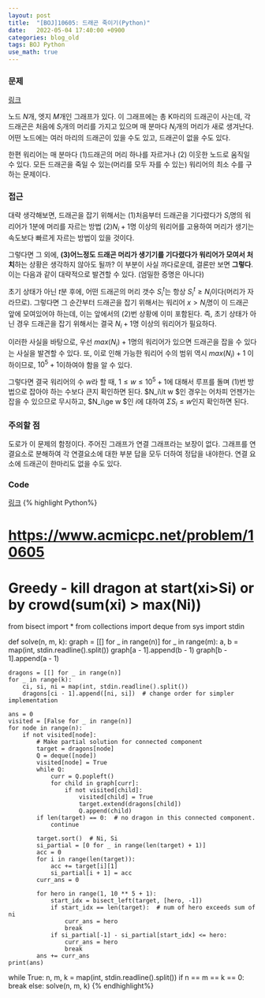 ```yaml
---
layout: post
title:  "[BOJ]10605: 드래곤 죽이기(Python)"
date:   2022-05-04 17:40:00 +0900
categories: blog_old
tags: BOJ Python
use_math: true
---
```


### 문제
[링크](https://www.acmicpc.net/problem/10605)

노드 $N$개, 엣지 $M$개인 그래프가 있다. 이 그래프에는 총 K마리의 드래곤이 사는데, 각 드래곤은 처음에 $S_i$개의 머리를 가지고 있으며 매 분마다 $N_i$개의 머리가 새로 생겨난다. 어떤 노드에는 여러 마리의 드래곤이 있을 수도 있고, 드래곤이 없을 수도 있다.

한편 워리어는 매 분마다 (1)드래곤의 머리 하나를 자르거나 (2) 이웃한 노드로 움직일 수 있다. 모든 드래곤을 죽일 수 있는(머리를 모두 자를 수 있는) 워리어의 최소 수를 구하는 문제이다.


### 접근
대략 생각해보면, 드래곤을 잡기 위해서는 (1)처음부터 드래곤을 기다렸다가 $S_i$명의 워리어가 1분에 머리를 자르는 방법 (2)$N_i+1$명 이상의 워리어를 고용하여 머리가 생기는 속도보다 빠르게 자르는 방법이 있을 것이다.

그렇다면 그 외에, **(3)어느정도 드래곤 머리가 생기기를 기다렸다가 워리어가 모여서 처치**하는 상황은 생각하지 않아도 될까? 이 부분이 사실 까다로운데, 결론만 보면 **그렇다**. 이는 다음과 같이 대략적으로 발견할 수 있다. (엄밀한 증명은 아니다)

초기 상태가 아닌 $t$분 후에, 어떤 드래곤의 머리 갯수 $S^t_i$는 항상 $S^t_i \ge N_i$이다(머리가 자라므로). 그렇다면 그 순간부터 드래곤을 잡기 위해서는 워리어 $x>N_i$명이 이 드래곤 앞에 모여있어야 하는데, 이는 앞에서의 (2)번 상황에 이미 포함된다. 즉, 초기 상태가 아닌 경우 드래곤을 잡기 위해서는 결국 $N_i+1$명 이상의 워리어가 필요하다.

이러한 사실을 바탕으로, 우선 $max(N_i)+1$명의 워리어가 있으면 드래곤을 잡을 수 있다는 사실을 발견할 수 있다. 또, 이로 인해 가능한 워리어 수의 범위 역시 $max(N_i)+1$ 이하이므로, $10^5+1$이하여야 함을 알 수 있다.

그렇다면 결국 워리어의 수 $w$라 할 때, $1 \le w \le 10^5+1$에 대해서 루프를 돌며 (1)번 방법으로 잡아야 하는 수보다 큰지 확인하면 된다. $N_i\lt w $인 경우는 어차피 언젠가는 잡을 수 있으므로 무시하고, $N_i\ge w $인 $i$에 대하여 $\Sigma S_i \le w$인지 확인하면 된다.


### 주의할 점

도로가 이 문제의 함정이다. 주어진 그래프가 연결 그래프라는 보장이 없다. 그래프를 연결요소로 분해하여 각 연결요소에 대한 부분 답을 모두 더하여 정답을 내야한다. 연결 요소에 드래곤이 한마리도 없을 수도 있다.

### Code
[링크](https://github.com/SeminKim/Problem-Solving/blob/master/BOJ/2205/10605.py)
{% highlight Python%}
# https://www.acmicpc.net/problem/10605
# Greedy - kill dragon at start(xi>Si) or by crowd(sum(xi) > max(Ni))

from bisect import *
from collections import deque
from sys import stdin


def solve(n, m, k):
    graph = [[] for _ in range(n)]
    for _ in range(m):
        a, b = map(int, stdin.readline().split())
        graph[a - 1].append(b - 1)
        graph[b - 1].append(a - 1)

    dragons = [[] for _ in range(n)]
    for _ in range(k):
        ci, si, ni = map(int, stdin.readline().split())
        dragons[ci - 1].append([ni, si])  # change order for simpler implementation

    ans = 0
    visited = [False for _ in range(n)]
    for node in range(n):
        if not visited[node]:
            # Make partial solution for connected component
            target = dragons[node]
            Q = deque([node])
            visited[node] = True
            while Q:
                curr = Q.popleft()
                for child in graph[curr]:
                    if not visited[child]:
                        visited[child] = True
                        target.extend(dragons[child])
                        Q.append(child)
            if len(target) == 0:  # no dragon in this connected component.
                continue

            target.sort()  # Ni, Si
            si_partial = [0 for _ in range(len(target) + 1)]
            acc = 0
            for i in range(len(target)):
                acc += target[i][1]
                si_partial[i + 1] = acc
            curr_ans = 0

            for hero in range(1, 10 ** 5 + 1):
                start_idx = bisect_left(target, [hero, -1])
                if start_idx == len(target):  # num of hero exceeds sum of ni
                    curr_ans = hero
                    break
                if si_partial[-1] - si_partial[start_idx] <= hero:
                    curr_ans = hero
                    break
            ans += curr_ans
    print(ans)


while True:
    n, m, k = map(int, stdin.readline().split())
    if n == m == k == 0:
        break
    else:
        solve(n, m, k)
{% endhighlight%}
